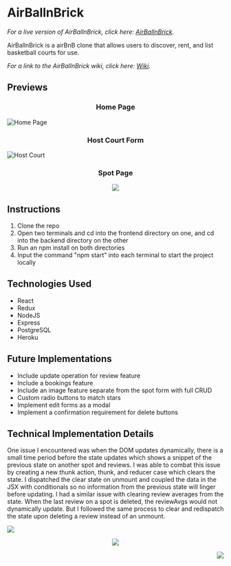 # AirBallnBrick

_For a live version of AirBallnBrick, click here: [AirBallnBrick](https://airball-n-brick.herokuapp.com/)._

AirBallnBrick is a airBnB clone that allows users to discover, rent, and list basketball courts for use.

_For a link to the AirBallnBrick wiki, click here: [Wiki](https://github.com/KimJonathan426/AirBall-n-Brick/wiki)._


## Previews

<h3 align="center">
  Home Page
</h3>

![Home Page](https://user-images.githubusercontent.com/100963461/177250785-1d8e7a41-ea4d-424f-a2a6-2a814ae50d19.PNG)


<h3 align="center">
  Host Court Form
</h3>

![Host Court](https://user-images.githubusercontent.com/100963461/177251572-19d8666a-fc4c-4519-a258-7960099682cc.PNG)


<h3 align="center">
  Spot Page
</h3>

<p align="center">
  <img src="https://user-images.githubusercontent.com/100963461/177252214-791f915a-d415-4eb5-baac-2372139dd035.PNG" />
</p>


## Instructions
1. Clone the repo
2. Open two terminals and cd into the frontend directory on one, and cd into the backend directory on the other
3. Run an npm install on both directories
4. Input the command "npm start" into each terminal to start the project locally


## Technologies Used
- React
- Redux
- NodeJS
- Express
- PostgreSQL
- Heroku


## Future Implementations
- Include update operation for review feature
- Include a bookings feature
- Include an image feature separate from the spot form with full CRUD
- Custom radio buttons to match stars
- Implement edit forms as a modal
- Implement a confirmation requirement for delete buttons


## Technical Implementation Details
One issue I encountered was when the DOM updates dynamically, there is a small time period before the state updates which shows a snippet of the previous state on another spot and reviews. I was able to combat this issue by creating a new thunk action, thunk, and reducer case which clears the state. I dispatched the clear state on unmount and coupled the data in the JSX with conditionals so no information from the previous state will linger before updating. I had a similar issue with clearing review averages from the state. When the last review on a spot is deleted, the reviewAvgs would not dynamically update. But I followed the same process to clear and redispatch the state upon deleting a review instead of an unmount. 

<p align="left">
  <img src="https://user-images.githubusercontent.com/100963461/177257780-26528ee8-f811-4591-9db2-071a26c38e4e.PNG" />
</p>


<p align="center">
  <img src="https://user-images.githubusercontent.com/100963461/177257824-b18adf12-0250-4f1d-8156-1daee2138a74.PNG" />
</p>

<p align="right">
  <img src="https://user-images.githubusercontent.com/100963461/177313467-59429aaa-9f26-4490-8cca-e8470f9d1109.PNG" />
</p>

